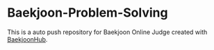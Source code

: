 # Baekjoon-Problem-Solving
This is a auto push repository for Baekjoon Online Judge created with [BaekjoonHub](https://github.com/BaekjoonHub/BaekjoonHub).

